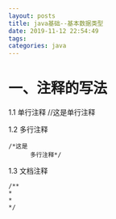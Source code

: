 ```yaml
---
layout: posts
title: java基础--基本数据类型
date: 2019-11-12 22:54:49
tags:
categories: java
---
```


<!--more-->

# 一、注释的写法

1.1 单行注释   //这是单行注释

1.2 多行注释

	/*这是
		  多行注释*/

1.3 文档注释

	/**
	*
	*
	*/	




